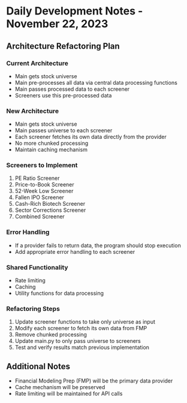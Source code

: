 # Daily Development Notes - November 22, 2023

## Architecture Refactoring Plan

### Current Architecture
- Main gets stock universe
- Main pre-processes all data via central data processing functions
- Main passes processed data to each screener
- Screeners use this pre-processed data

### New Architecture
- Main gets stock universe
- Main passes universe to each screener
- Each screener fetches its own data directly from the provider
- No more chunked processing
- Maintain caching mechanism

### Screeners to Implement
1. PE Ratio Screener
2. Price-to-Book Screener
3. 52-Week Low Screener
4. Fallen IPO Screener
5. Cash-Rich Biotech Screener
6. Sector Corrections Screener
7. Combined Screener

### Error Handling
- If a provider fails to return data, the program should stop execution
- Add appropriate error handling to each screener

### Shared Functionality
- Rate limiting
- Caching
- Utility functions for data processing

### Refactoring Steps
1. Update screener functions to take only universe as input
2. Modify each screener to fetch its own data from FMP
3. Remove chunked processing
4. Update main.py to only pass universe to screeners
5. Test and verify results match previous implementation

## Additional Notes
- Financial Modeling Prep (FMP) will be the primary data provider
- Cache mechanism will be preserved
- Rate limiting will be maintained for API calls
